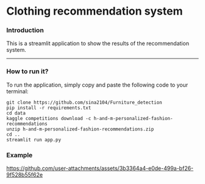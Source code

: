 # Clothing recommendation system


### Introduction
This is a streamlit application to show the results of the recommendation system.

---
### How to run it?
To run the application, simply copy and paste the following code to your terminal:
```shell
git clone https://github.com/sina2104/Furniture_detection
pip install -r requirements.txt
cd data
kaggle competitions download -c h-and-m-personalized-fashion-recommendations
unzip h-and-m-personalized-fashion-recommendations.zip
cd ..
streamlit run app.py
```
### Example
https://github.com/user-attachments/assets/3b3364a4-e0de-499a-bf26-9f528b55f62e
